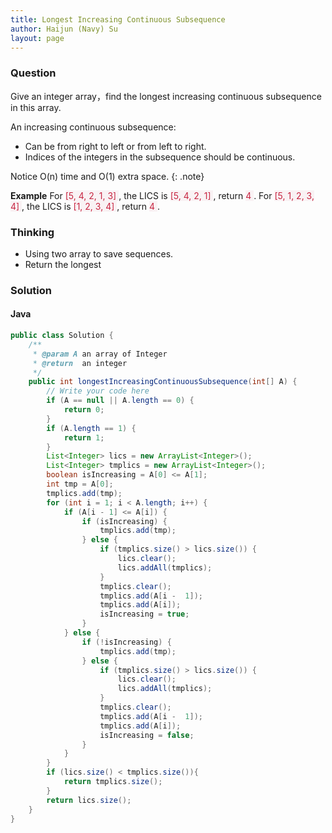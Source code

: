 ```yaml
---
title: Longest Increasing Continuous Subsequence
author: Haijun (Navy) Su
layout: page
---
```

### Question
Give an integer array，find the longest increasing continuous subsequence in this array.

An increasing continuous subsequence:
* Can be from right to left or from left to right.
* Indices of the integers in the subsequence should be continuous.

<i class="fa fa-info-circle" aria-hidden="true"></i> Notice
O(n) time and O(1) extra space.
{: .note}

**Example**
For <font style="color: #C72541; background: #F9F2F4;">[5, 4, 2, 1, 3] </font>, the LICS is <font style="color: #C72541; background: #F9F2F4;">[5, 4, 2, 1] </font>, return <font style="color: #C72541; background: #F9F2F4;">4 </font>.
For <font style="color: #C72541; background: #F9F2F4;">[5, 1, 2, 3, 4] </font>, the LICS is <font style="color: #C72541; background: #F9F2F4;">[1, 2, 3, 4] </font>, return <font style="color: #C72541; background: #F9F2F4;">4 </font>.

### Thinking
* Using two array to save sequences.
* Return the longest

### Solution
#### Java
~~~ java
public class Solution {
    /**
     * @param A an array of Integer
     * @return  an integer
     */
    public int longestIncreasingContinuousSubsequence(int[] A) {
        // Write your code here
        if (A == null || A.length == 0) {
            return 0;
        }
        if (A.length == 1) {
            return 1;
        }
        List<Integer> lics = new ArrayList<Integer>();
        List<Integer> tmplics = new ArrayList<Integer>();
        boolean isIncreasing = A[0] <= A[1];
        int tmp = A[0];
        tmplics.add(tmp);
        for (int i = 1; i < A.length; i++) {
            if (A[i - 1] <= A[i]) {
                if (isIncreasing) {
                    tmplics.add(tmp);
                } else {
                    if (tmplics.size() > lics.size()) {
                        lics.clear();
                        lics.addAll(tmplics);
                    }
                    tmplics.clear();
                    tmplics.add(A[i -  1]);
                    tmplics.add(A[i]);
                    isIncreasing = true;
                }
            } else {
                if (!isIncreasing) {
                    tmplics.add(tmp);
                } else {
                    if (tmplics.size() > lics.size()) {
                        lics.clear();
                        lics.addAll(tmplics);
                    }
                    tmplics.clear();
                    tmplics.add(A[i -  1]);
                    tmplics.add(A[i]);
                    isIncreasing = false;
                }
            }
        }
        if (lics.size() < tmplics.size()){
            return tmplics.size();
        }
        return lics.size();
    }
}
~~~
